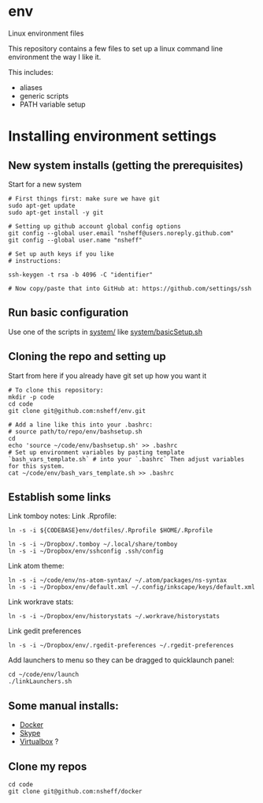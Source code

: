 # env
Linux environment files

This repository contains a few files to set up a linux command line environment the way I like it.

This includes:

* aliases
* generic scripts
* PATH variable setup


# Installing environment settings

## New system installs (getting the prerequisites)
Start for a new system

	# First things first: make sure we have git
	sudo apt-get update
	sudo apt-get install -y git

	# Setting up github account global config options
	git config --global user.email "nsheff@users.noreply.github.com"
	git config --global user.name "nsheff"

	# Set up auth keys if you like
	# instructions:
	
	ssh-keygen -t rsa -b 4096 -C "identifier"
	
	# Now copy/paste that into GitHub at: https://github.com/settings/ssh

## Run basic configuration

Use one of the scripts in [system/](system) like [system/basicSetup.sh](system/basicSetup.sh)

## Cloning the repo and setting up
Start from here if you already have git set up how you want it

	# To clone this repository:
	mkdir -p code
	cd code
	git clone git@github.com:nsheff/env.git
	
	# Add a line like this into your .bashrc:
	# source path/to/repo/env/bashsetup.sh
	cd
	echo 'source ~/code/env/bashsetup.sh' >> .bashrc
	# Set up environment variables by pasting template `bash_vars_template.sh` # into your `.bashrc` Then adjust variables for this system.
	cat ~/code/env/bash_vars_template.sh >> .bashrc

## Establish some links

Link tomboy notes:
Link .Rprofile:

	ln -s -i ${CODEBASE}env/dotfiles/.Rprofile $HOME/.Rprofile

	ln -s -i ~/Dropbox/.tomboy ~/.local/share/tomboy
	ln -s -i ~/Dropbox/env/sshconfig .ssh/config

Link atom theme:

	ln -s -i ~/code/env/ns-atom-syntax/ ~/.atom/packages/ns-syntax
	ln -s -i ~/Dropbox/env/default.xml ~/.config/inkscape/keys/default.xml

Link workrave stats:

	ln -s -i ~/Dropbox/env/historystats ~/.workrave/historystats

Link gedit preferences

	ln -s -i ~/Dropbox/env/.rgedit-preferences ~/.rgedit-preferences

Add launchers to menu so they can be dragged to quicklaunch panel:

	cd ~/code/env/launch
	./linkLaunchers.sh

## Some manual installs:
* [Docker](https://docs.docker.com/installation/ubuntulinux/#installation)
* [Skype]()
* [Virtualbox]() ?

## Clone my repos
	cd code
	git clone git@github.com:nsheff/docker
